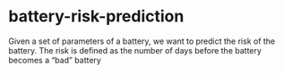# battery-risk-prediction
Given a set of parameters of a battery, we want to predict the risk of the battery. The risk is defined as the number of days before the battery becomes a “bad” battery
